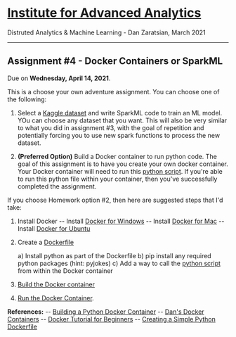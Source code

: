 # [Institute for Advanced Analytics](https://analytics.ncsu.edu/)
Distruted Analytics & Machine Learning - Dan Zaratsian, March 2021

-----------------
## Assignment #4 - Docker Containers or SparkML

Due on **Wednesday, April 14, 2021**.

This is a choose your own adventure assignment. You can choose one of the following:

1) Select a [Kaggle dataset](https://www.kaggle.com/datasets) and write SparkML code to train an ML model. YOu can choose any dataset that you want. This will also be very similar to what you did in assignment #3, with the goal of repetition and potentially forcing you to use new spark functions to process the new dataset.

2) **(Preferred Option)** Build a Docker container to run python code. The goal of this assignment is to have you create your own docker container. Your Docker container will need to run this [python script](https://github.com/zaratsian/iaa_2021/blob/main/session_06/python_joke.py). If you're able to run this python file within your container, then you've successfully completed the assignment.

If you choose Homework option #2, then here are suggested steps that I'd take:

1) Install Docker
  -- Install [Docker for Windows](https://docs.docker.com/docker-for-windows/install/)
  -- Install [Docker for Mac](https://docs.docker.com/docker-for-mac/install/)
  -- Install [Docker for Ubuntu](https://docs.docker.com/engine/install/ubuntu/)

2) Create a [Dockerfile](https://docs.docker.com/develop/develop-images/dockerfile_best-practices/)
    
    a) Install python as part of the Dockerfile
    b) pip install any required python packages (hint: pyjokes)
    c) Add a way to call the [python script](https://github.com/zaratsian/iaa_2021/blob/main/session_06/python_joke.py) from within the Docker container

3) [Build the Docker container](https://docs.docker.com/language/python/build-images/#build-an-image)

4) [Run the Docker Container](https://docs.docker.com/language/python/run-containers/). 

**References:**
  -- [Building a Python Docker Container](https://docs.docker.com/language/python/build-images/)
  -- [Dan's Docker Containers](https://github.com/zaratsian/docker_containers/tree/master/containers)
  -- [Docker Tutorial for Beginners](https://docker-curriculum.com/)
    -- [Creating a Simple Python Dockerfile](https://docker-curriculum.com/#dockerfile)
  
